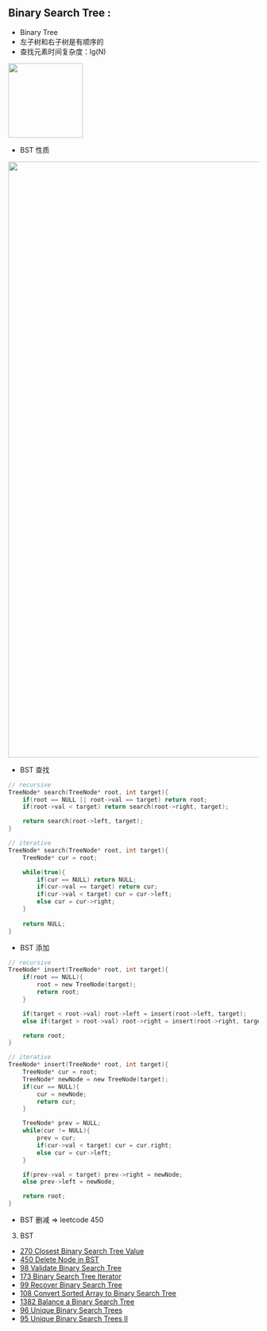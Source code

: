 ## Binary Search Tree :
- Binary Tree
- 左子树和右子树是有顺序的 
- 查找元素时间复杂度：lg(N)

<img src="../assets/bst.png" width="150" />

- BST 性质

<img src="../assets/bst_attribute.png" width="1200" />

- BST 查找
```c
// recursive
TreeNode* search(TreeNode* root, int target){
    if(root == NULL || root->val == target) return root;
    if(root->val < target) return search(root->right, target);

    return search(root->left, target);
}

// iterative
TreeNode* search(TreeNode* root, int target){
    TreeNode* cur = root;

    while(true){
        if(cur == NULL) return NULL;
        if(cur->val == target) return cur;
        if(cur->val < target) cur = cur->left;
        else cur = cur->right;
    }
    
    return NULL;
}
```

- BST 添加
```c
// recursive
TreeNode* insert(TreeNode* root, int target){
    if(root == NULL){
        root = new TreeNode(target);
        return root;
    }

    if(target < root->val) root->left = insert(root->left, target);
    else if(target > root->val) root->right = insert(root->right, target);

    return root;
}

// iterative
TreeNode* insert(TreeNode* root, int target){
    TreeNode* cur = root;
    TreeNode* newNode = new TreeNode(target);
    if(cur == NULL){
        cur = newNode;
        return cur;
    }

    TreeNode* prev = NULL;
    while(cur != NULL){
        prev = cur;
        if(cur->val < target) cur = cur.right;
        else cur = cur->left;
    }

    if(prev->val < target) prev->right = newNode;
    else prev->left = newNode;

    return root;
}

```

- BST 删减
=> leetcode 450


3. BST
- [270 Closest Binary Search Tree Value](../leetcode_questions/270_closest_binary_search_tree_value.md)
- [450 Delete Node in BST](../leetcode_questions/450_delete_node_in_BST.md)
- [98 Validate Binary Search Tree](../leetcode_questions/98_validate_binary_search_tree.md)
- [173 Binary Search Tree Iterator](../leetcode_questions/173_binary_search_tree_iterator.md)
- [99 Recover Binary Search Tree](../leetcode_questions/99_recover_binary_search_tree.md)
- [108 Convert Sorted Array to Binary Search Tree](../leetcode_questions/108_convert_sorted_array_to_binary_search_tree.md)
- [1382 Balance a Binary Search Tree](../leetcode_questions/1382_balance_a_binary_search_tree.md)
- [96 Unique Binary Search Trees](../leetcode_questions/96_unique_binary_search_trees.md)
- [95 Unique Binary Search Trees II](../leetcode_questions/95_unique_binary_search_trees_ii.md)

